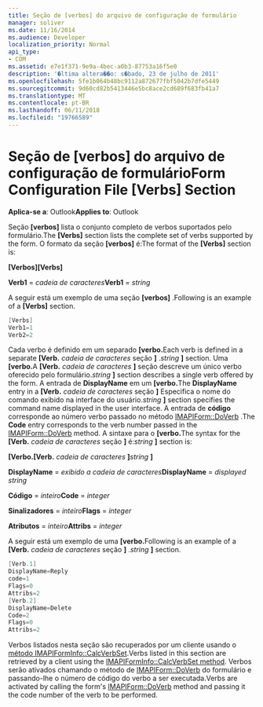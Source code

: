 ```yaml
---
title: Seção de [verbos] do arquivo de configuração de formulário
manager: soliver
ms.date: 11/16/2014
ms.audience: Developer
localization_priority: Normal
api_type:
- COM
ms.assetid: e7e1f371-9e9a-4bec-a0b3-87753a16f5e0
description: '�ltima altera��o: s�bado, 23 de julho de 2011'
ms.openlocfilehash: 5fe1b064b48bc9112a872677fbf5042b7dfe5449
ms.sourcegitcommit: 9d60cd82b5413446e5bc8ace2cd689f683fb41a7
ms.translationtype: MT
ms.contentlocale: pt-BR
ms.lasthandoff: 06/11/2018
ms.locfileid: "19766589"
---
```

# <a name="form-configuration-file-verbs-section"></a><span data-ttu-id="b731c-103">Seção de [verbos] do arquivo de configuração de formulário</span><span class="sxs-lookup"><span data-stu-id="b731c-103">Form Configuration File [Verbs] Section</span></span>

  
  
<span data-ttu-id="b731c-104">**Aplica-se a**: Outlook</span><span class="sxs-lookup"><span data-stu-id="b731c-104">**Applies to**: Outlook</span></span> 
  
<span data-ttu-id="b731c-105">Seção **[verbos]** lista o conjunto completo de verbos suportados pelo formulário.</span><span class="sxs-lookup"><span data-stu-id="b731c-105">The **[Verbs]** section lists the complete set of verbs supported by the form.</span></span> <span data-ttu-id="b731c-106">O formato da seção **[verbos]** é:</span><span class="sxs-lookup"><span data-stu-id="b731c-106">The format of the **[Verbs]** section is:</span></span> 
  
 <span data-ttu-id="b731c-107">**[Verbos]**</span><span class="sxs-lookup"><span data-stu-id="b731c-107">**[Verbs]**</span></span>
  
 <span data-ttu-id="b731c-108">**Verb1** =  _cadeia de caracteres_</span><span class="sxs-lookup"><span data-stu-id="b731c-108">**Verb1** =  _string_</span></span>
  
<span data-ttu-id="b731c-109">A seguir está um exemplo de uma seção **[verbos]** .</span><span class="sxs-lookup"><span data-stu-id="b731c-109">Following is an example of a **[Verbs]** section.</span></span> 
  
```cpp
[Verbs]
Verb1=1
Verb2=2

```

<span data-ttu-id="b731c-110">Cada verbo é definido em um separado **[verbo.**</span><span class="sxs-lookup"><span data-stu-id="b731c-110">Each verb is defined in a separate **[Verb.**</span></span> <span data-ttu-id="b731c-111">_cadeia de caracteres_ seção **]** .</span><span class="sxs-lookup"><span data-stu-id="b731c-111">_string_ **]** section.</span></span> <span data-ttu-id="b731c-112">Uma **[verbo.**</span><span class="sxs-lookup"><span data-stu-id="b731c-112">A **[Verb.**</span></span> <span data-ttu-id="b731c-113">_cadeia de caracteres_ **]** seção descreve um único verbo oferecido pelo formulário.</span><span class="sxs-lookup"><span data-stu-id="b731c-113">_string_ **]** section describes a single verb offered by the form.</span></span> <span data-ttu-id="b731c-114">A entrada de **DisplayName** em um **[verbo.**</span><span class="sxs-lookup"><span data-stu-id="b731c-114">The **DisplayName** entry in a **[Verb.**</span></span> <span data-ttu-id="b731c-115">_cadeia de caracteres_ seção **]** Especifica o nome do comando exibido na interface do usuário.</span><span class="sxs-lookup"><span data-stu-id="b731c-115">_string_ **]** section specifies the command name displayed in the user interface.</span></span> <span data-ttu-id="b731c-116">A entrada de **código** corresponde ao número verbo passado no método [IMAPIForm::DoVerb](imapiform-doverb.md) .</span><span class="sxs-lookup"><span data-stu-id="b731c-116">The **Code** entry corresponds to the verb number passed in the [IMAPIForm::DoVerb](imapiform-doverb.md) method.</span></span> <span data-ttu-id="b731c-117">A sintaxe para o **[verbo.**</span><span class="sxs-lookup"><span data-stu-id="b731c-117">The syntax for the **[Verb.**</span></span> <span data-ttu-id="b731c-118">_cadeia de caracteres_ seção **]** é:</span><span class="sxs-lookup"><span data-stu-id="b731c-118">_string_ **]** section is:</span></span> 
  
 <span data-ttu-id="b731c-119">**[Verbo.**</span><span class="sxs-lookup"><span data-stu-id="b731c-119">**[Verb.**</span></span> <span data-ttu-id="b731c-120">_cadeia de caracteres_ **]**</span><span class="sxs-lookup"><span data-stu-id="b731c-120">_string_ **]**</span></span>
  
 <span data-ttu-id="b731c-121">**DisplayName** =  _exibido a cadeia de caracteres_</span><span class="sxs-lookup"><span data-stu-id="b731c-121">**DisplayName** =  _displayed string_</span></span>
  
 <span data-ttu-id="b731c-122">**Código** =  _inteiro_</span><span class="sxs-lookup"><span data-stu-id="b731c-122">**Code** =  _integer_</span></span>
  
 <span data-ttu-id="b731c-123">**Sinalizadores** =  _inteiro_</span><span class="sxs-lookup"><span data-stu-id="b731c-123">**Flags** =  _integer_</span></span>
  
 <span data-ttu-id="b731c-124">**Atributos** =  _inteiro_</span><span class="sxs-lookup"><span data-stu-id="b731c-124">**Attribs** =  _integer_</span></span>
  
<span data-ttu-id="b731c-125">A seguir está um exemplo de uma **[verbo.**</span><span class="sxs-lookup"><span data-stu-id="b731c-125">Following is an example of a **[Verb.**</span></span> <span data-ttu-id="b731c-126">_cadeia de caracteres_ seção **]** .</span><span class="sxs-lookup"><span data-stu-id="b731c-126">_string_ **]** section.</span></span> 
  
```cpp
[Verb.1]
DisplayName=Reply
code=1
Flags=0
Attribs=2
[Verb.2]
DisplayName=Delete
Code=2
Flags=0
Attribs=2

```

<span data-ttu-id="b731c-127">Verbos listados nesta seção são recuperados por um cliente usando o [método IMAPIFormInfo::CalcVerbSet](imapiforminfo-calcverbset.md).</span><span class="sxs-lookup"><span data-stu-id="b731c-127">Verbs listed in this section are retrieved by a client using the [IMAPIFormInfo::CalcVerbSet method](imapiforminfo-calcverbset.md).</span></span> <span data-ttu-id="b731c-128">Verbos serão ativados chamando o método de [IMAPIForm::DoVerb](imapiform-doverb.md) do formulário e passando-lhe o número de código do verbo a ser executada.</span><span class="sxs-lookup"><span data-stu-id="b731c-128">Verbs are activated by calling the form's [IMAPIForm::DoVerb](imapiform-doverb.md) method and passing it the code number of the verb to be performed.</span></span> 
  

